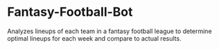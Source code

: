 # Fantasy-Football-Bot
Analyzes lineups of each team in a fantasy football league to determine optimal lineups for each week and compare to actual results.
